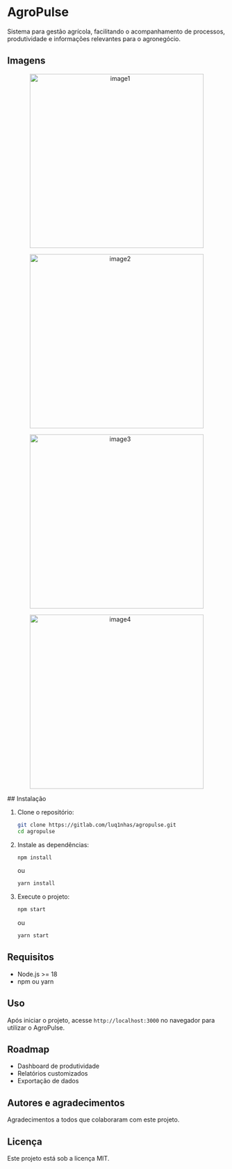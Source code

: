 # AgroPulse

Sistema para gestão agrícola, facilitando o acompanhamento de processos, produtividade e informações relevantes para o agronegócio.

## Imagens
<p align="center">
  <img width="400" alt="image1" src="https://github.com/user-attachments/assets/fbe2b031-971a-4169-b2a6-ec9fa5d75796" />
</p>
<p align="center">
  <img width="400" alt="image2" src="https://github.com/user-attachments/assets/c3188a68-3a99-4802-b83d-49c8c1bd86d0" />
</p>
<p align="center">
  <img width="400" alt="image3" src="https://github.com/user-attachments/assets/3824d2e6-6e52-4f70-a584-d193c8924a3b" />
</p>
<p align="center">
  <img width="400" alt="image4" src="https://github.com/user-attachments/assets/909441d0-42cf-4985-b4a4-78947344b9fe" />
</p>
## Instalação

1. Clone o repositório:
   ```bash
   git clone https://gitlab.com/luq1nhas/agropulse.git
   cd agropulse
   ```
2. Instale as dependências:
   ```bash
   npm install
   ```
   ou
   ```bash
   yarn install
   ```
3. Execute o projeto:
   ```bash
   npm start
   ```
   ou
   ```bash
   yarn start
   ```

## Requisitos

- Node.js >= 18
- npm ou yarn

## Uso

Após iniciar o projeto, acesse `http://localhost:3000` no navegador para utilizar o AgroPulse.

## Roadmap

- Dashboard de produtividade
- Relatórios customizados
- Exportação de dados

## Autores e agradecimentos

Agradecimentos a todos que colaboraram com este projeto.

## Licença

Este projeto está sob a licença MIT.
